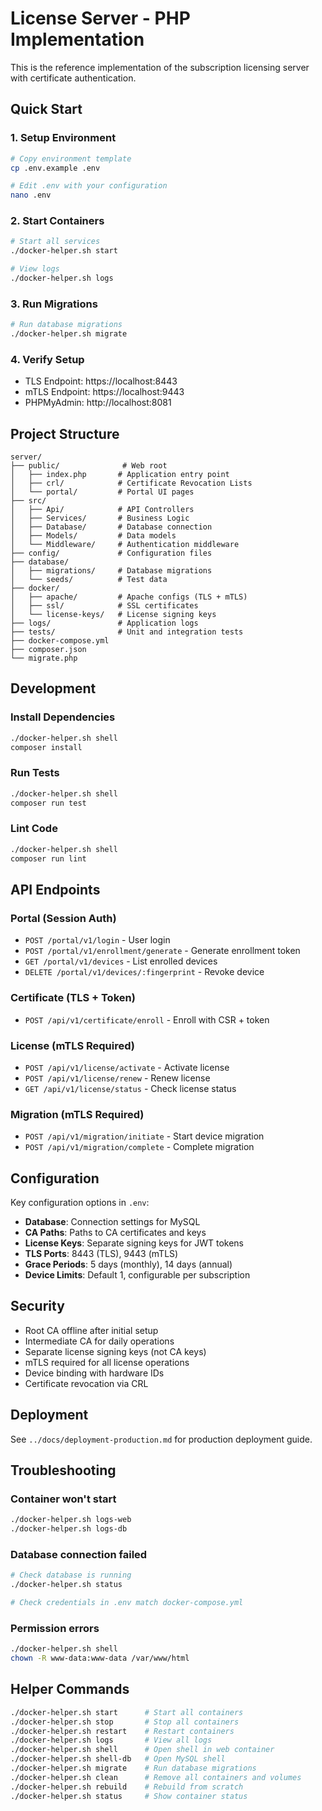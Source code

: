 # License Server - PHP Implementation

This is the reference implementation of the subscription licensing server with certificate authentication.

## Quick Start

### 1. Setup Environment

```bash
# Copy environment template
cp .env.example .env

# Edit .env with your configuration
nano .env
```

### 2. Start Containers

```bash
# Start all services
./docker-helper.sh start

# View logs
./docker-helper.sh logs
```

### 3. Run Migrations

```bash
# Run database migrations
./docker-helper.sh migrate
```

### 4. Verify Setup

- TLS Endpoint: https://localhost:8443
- mTLS Endpoint: https://localhost:9443
- PHPMyAdmin: http://localhost:8081

## Project Structure

```
server/
├── public/              # Web root
│   ├── index.php       # Application entry point
│   ├── crl/            # Certificate Revocation Lists
│   └── portal/         # Portal UI pages
├── src/
│   ├── Api/            # API Controllers
│   ├── Services/       # Business Logic
│   ├── Database/       # Database connection
│   ├── Models/         # Data models
│   └── Middleware/     # Authentication middleware
├── config/             # Configuration files
├── database/
│   ├── migrations/     # Database migrations
│   └── seeds/          # Test data
├── docker/
│   ├── apache/         # Apache configs (TLS + mTLS)
│   ├── ssl/            # SSL certificates
│   └── license-keys/   # License signing keys
├── logs/               # Application logs
├── tests/              # Unit and integration tests
├── docker-compose.yml
├── composer.json
└── migrate.php
```

## Development

### Install Dependencies

```bash
./docker-helper.sh shell
composer install
```

### Run Tests

```bash
./docker-helper.sh shell
composer run test
```

### Lint Code

```bash
./docker-helper.sh shell
composer run lint
```

## API Endpoints

### Portal (Session Auth)
- `POST /portal/v1/login` - User login
- `POST /portal/v1/enrollment/generate` - Generate enrollment token
- `GET /portal/v1/devices` - List enrolled devices
- `DELETE /portal/v1/devices/:fingerprint` - Revoke device

### Certificate (TLS + Token)
- `POST /api/v1/certificate/enroll` - Enroll with CSR + token

### License (mTLS Required)
- `POST /api/v1/license/activate` - Activate license
- `POST /api/v1/license/renew` - Renew license
- `GET /api/v1/license/status` - Check license status

### Migration (mTLS Required)
- `POST /api/v1/migration/initiate` - Start device migration
- `POST /api/v1/migration/complete` - Complete migration

## Configuration

Key configuration options in `.env`:

- **Database**: Connection settings for MySQL
- **CA Paths**: Paths to CA certificates and keys
- **License Keys**: Separate signing keys for JWT tokens
- **TLS Ports**: 8443 (TLS), 9443 (mTLS)
- **Grace Periods**: 5 days (monthly), 14 days (annual)
- **Device Limits**: Default 1, configurable per subscription

## Security

- Root CA offline after initial setup
- Intermediate CA for daily operations
- Separate license signing keys (not CA keys)
- mTLS required for all license operations
- Device binding with hardware IDs
- Certificate revocation via CRL

## Deployment

See `../docs/deployment-production.md` for production deployment guide.

## Troubleshooting

### Container won't start
```bash
./docker-helper.sh logs-web
./docker-helper.sh logs-db
```

### Database connection failed
```bash
# Check database is running
./docker-helper.sh status

# Check credentials in .env match docker-compose.yml
```

### Permission errors
```bash
./docker-helper.sh shell
chown -R www-data:www-data /var/www/html
```

## Helper Commands

```bash
./docker-helper.sh start      # Start all containers
./docker-helper.sh stop       # Stop all containers
./docker-helper.sh restart    # Restart containers
./docker-helper.sh logs       # View all logs
./docker-helper.sh shell      # Open shell in web container
./docker-helper.sh shell-db   # Open MySQL shell
./docker-helper.sh migrate    # Run database migrations
./docker-helper.sh clean      # Remove all containers and volumes
./docker-helper.sh rebuild    # Rebuild from scratch
./docker-helper.sh status     # Show container status
```